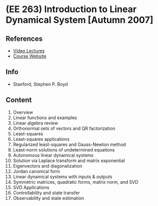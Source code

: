 # (EE 263) Introduction to Linear Dynamical System [Autumn 2007]

## References
* [Video Lectures](https://www.youtube.com/playlist?list=PL06960BA52D0DB32B)
* [Course Website](https://see.stanford.edu/Course/EE263)

## Info
- Stanford, Stephen P. Boyd

## Content
1. Overview
2. Linear functions and examples
3. Linear algebra review
4. Orthonormal sets of vectors and QR factorization
5. Least-squares
6. Least-squares applications
7. Regularized least-squares and Gauss-Newton method
8. Least-norm solutions of undetermined equations
9. Autonomous linear dynamical systems
10. Solution via Laplace transform and matrix exponential
11. Eigenvectors and diagonalization
12. Jordan canonical form
13. Linear dynamical systems with inputs & outputs
14. Symmetric matrices, quadratic forms, matrix norm, and SVD
15. SVD Applications
16. Controllability and state transfer
17. Observability and state estimation
